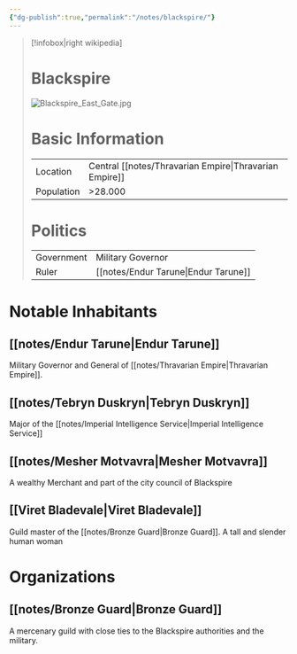 ```yaml
---
{"dg-publish":true,"permalink":"/notes/blackspire/"}
---
```


> [!infobox|right wikipedia]
> # Blackspire
> ![Blackspire_East_Gate.jpg](/img/user/images/Blackspire_East_Gate.jpg)
># Basic Information
> |  |   |
> | ---- | --- |
> | Location | Central [[notes/Thravarian Empire\|Thravarian Empire]] |
> | Population | >28.000 |  
> # Politics
>  |  |   |
> | ---- | --- |
> | Government | Military Governor |
> | Ruler | [[notes/Endur Tarune\|Endur Tarune]] |

# Notable Inhabitants
## [[notes/Endur Tarune\|Endur Tarune]]
Military Governor and General of [[notes/Thravarian Empire\|Thravarian Empire]].

## [[notes/Tebryn Duskryn\|Tebryn Duskryn]]
Major of the [[notes/Imperial Intelligence Service\|Imperial Intelligence Service]]

## [[notes/Mesher Motvavra\|Mesher Motvavra]]
A wealthy Merchant and part of the city council of Blackspire
## [[Viret Bladevale\|Viret Bladevale]]
 Guild master of the [[notes/Bronze Guard\|Bronze Guard]]. A tall and slender human woman
 
# Organizations

## [[notes/Bronze Guard\|Bronze Guard]]
A mercenary guild with close ties to the Blackspire authorities and the military.